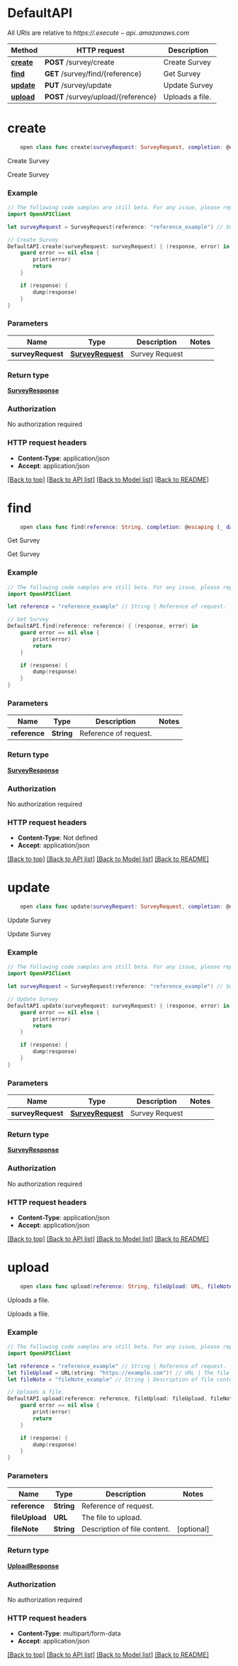 # DefaultAPI

All URIs are relative to *https://$.execute-api.$.amazonaws.com*

Method | HTTP request | Description
------------- | ------------- | -------------
[**create**](DefaultAPI.md#create) | **POST** /survey/create | Create Survey
[**find**](DefaultAPI.md#find) | **GET** /survey/find/{reference} | Get Survey
[**update**](DefaultAPI.md#update) | **PUT** /survey/update | Update Survey
[**upload**](DefaultAPI.md#upload) | **POST** /survey/upload/{reference} | Uploads a file.


# **create**
```swift
    open class func create(surveyRequest: SurveyRequest, completion: @escaping (_ data: SurveyResponse?, _ error: Error?) -> Void)
```

Create Survey

Create Survey

### Example 
```swift
// The following code samples are still beta. For any issue, please report via http://github.com/OpenAPITools/openapi-generator/issues/new
import OpenAPIClient

let surveyRequest = SurveyRequest(reference: "reference_example") // SurveyRequest | Survey Request

// Create Survey
DefaultAPI.create(surveyRequest: surveyRequest) { (response, error) in
    guard error == nil else {
        print(error)
        return
    }

    if (response) {
        dump(response)
    }
}
```

### Parameters

Name | Type | Description  | Notes
------------- | ------------- | ------------- | -------------
 **surveyRequest** | [**SurveyRequest**](SurveyRequest.md) | Survey Request | 

### Return type

[**SurveyResponse**](SurveyResponse.md)

### Authorization

No authorization required

### HTTP request headers

 - **Content-Type**: application/json
 - **Accept**: application/json

[[Back to top]](#) [[Back to API list]](../README.md#documentation-for-api-endpoints) [[Back to Model list]](../README.md#documentation-for-models) [[Back to README]](../README.md)

# **find**
```swift
    open class func find(reference: String, completion: @escaping (_ data: SurveyResponse?, _ error: Error?) -> Void)
```

Get Survey

Get Survey

### Example 
```swift
// The following code samples are still beta. For any issue, please report via http://github.com/OpenAPITools/openapi-generator/issues/new
import OpenAPIClient

let reference = "reference_example" // String | Reference of request.

// Get Survey
DefaultAPI.find(reference: reference) { (response, error) in
    guard error == nil else {
        print(error)
        return
    }

    if (response) {
        dump(response)
    }
}
```

### Parameters

Name | Type | Description  | Notes
------------- | ------------- | ------------- | -------------
 **reference** | **String** | Reference of request. | 

### Return type

[**SurveyResponse**](SurveyResponse.md)

### Authorization

No authorization required

### HTTP request headers

 - **Content-Type**: Not defined
 - **Accept**: application/json

[[Back to top]](#) [[Back to API list]](../README.md#documentation-for-api-endpoints) [[Back to Model list]](../README.md#documentation-for-models) [[Back to README]](../README.md)

# **update**
```swift
    open class func update(surveyRequest: SurveyRequest, completion: @escaping (_ data: SurveyResponse?, _ error: Error?) -> Void)
```

Update Survey

Update Survey

### Example 
```swift
// The following code samples are still beta. For any issue, please report via http://github.com/OpenAPITools/openapi-generator/issues/new
import OpenAPIClient

let surveyRequest = SurveyRequest(reference: "reference_example") // SurveyRequest | Survey Request

// Update Survey
DefaultAPI.update(surveyRequest: surveyRequest) { (response, error) in
    guard error == nil else {
        print(error)
        return
    }

    if (response) {
        dump(response)
    }
}
```

### Parameters

Name | Type | Description  | Notes
------------- | ------------- | ------------- | -------------
 **surveyRequest** | [**SurveyRequest**](SurveyRequest.md) | Survey Request | 

### Return type

[**SurveyResponse**](SurveyResponse.md)

### Authorization

No authorization required

### HTTP request headers

 - **Content-Type**: application/json
 - **Accept**: application/json

[[Back to top]](#) [[Back to API list]](../README.md#documentation-for-api-endpoints) [[Back to Model list]](../README.md#documentation-for-models) [[Back to README]](../README.md)

# **upload**
```swift
    open class func upload(reference: String, fileUpload: URL, fileNote: String? = nil, completion: @escaping (_ data: UploadResponse?, _ error: Error?) -> Void)
```

Uploads a file.

Uploads a file.

### Example 
```swift
// The following code samples are still beta. For any issue, please report via http://github.com/OpenAPITools/openapi-generator/issues/new
import OpenAPIClient

let reference = "reference_example" // String | Reference of request.
let fileUpload = URL(string: "https://example.com")! // URL | The file to upload.
let fileNote = "fileNote_example" // String | Description of file content. (optional)

// Uploads a file.
DefaultAPI.upload(reference: reference, fileUpload: fileUpload, fileNote: fileNote) { (response, error) in
    guard error == nil else {
        print(error)
        return
    }

    if (response) {
        dump(response)
    }
}
```

### Parameters

Name | Type | Description  | Notes
------------- | ------------- | ------------- | -------------
 **reference** | **String** | Reference of request. | 
 **fileUpload** | **URL** | The file to upload. | 
 **fileNote** | **String** | Description of file content. | [optional] 

### Return type

[**UploadResponse**](UploadResponse.md)

### Authorization

No authorization required

### HTTP request headers

 - **Content-Type**: multipart/form-data
 - **Accept**: application/json

[[Back to top]](#) [[Back to API list]](../README.md#documentation-for-api-endpoints) [[Back to Model list]](../README.md#documentation-for-models) [[Back to README]](../README.md)

